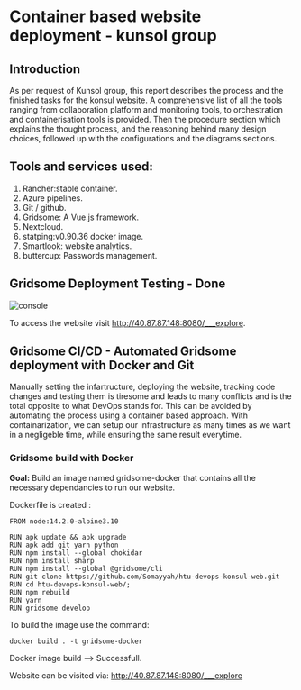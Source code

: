 # Container based website deployment - kunsol group

## Introduction

As per request of Kunsol group, this report describes the process and the finished tasks for the konsul website. A comprehensive list of all the tools ranging from collaboration platform and monitoring tools, to orchestration and containerisation tools is provided. Then the procedure section which explains the thought process, and the reasoning behind many design choices, followed up with the configurations and the diagrams sections.

## Tools and services used:
1. Rancher:stable container.
2. Azure pipelines.
3. Git / github.
4. Gridsome: A Vue.js framework.
5. Nextcloud.
6. statping:v0.90.36 docker image.
7. Smartlook: website analytics.
8. buttercup: Passwords management.

## Gridsome Deployment Testing - Done

![console](https://github.com/Somayyah/mohammed_S-htu_devops_ab_submission/blob/master/gridsome)

To access the website visit http://40.87.87.148:8080/___explore.

## Gridsome CI/CD - Automated Gridsome deployment with Docker and Git

Manually setting the infartructure, deploying the website, tracking code changes and testing them is tiresome and leads to many conflicts and is the total opposite to what DevOps stands for. This can be avoided by automating the process using a container based approach. With containarization, we can setup our infrastructure as many times as we want in a negligeble time, while ensuring the same result everytime.

### Gridsome build with Docker
 __Goal:__ Build an image named gridsome-docker that contains all the necessary dependancies to run our website. 

Dockerfile is created : 

```
FROM node:14.2.0-alpine3.10

RUN apk update && apk upgrade
RUN apk add git yarn python
RUN npm install --global chokidar
RUN npm install sharp
RUN npm install --global @gridsome/cli
RUN git clone https://github.com/Somayyah/htu-devops-konsul-web.git
RUN cd htu-devops-konsul-web/;
RUN npm rebuild
RUN yarn
RUN gridsome develop
```
To build the image use the command:
```
docker build . -t gridsome-docker
```
Docker image build --> Successfull.

Website can be visited via: http://40.87.87.148:8080/___explore
